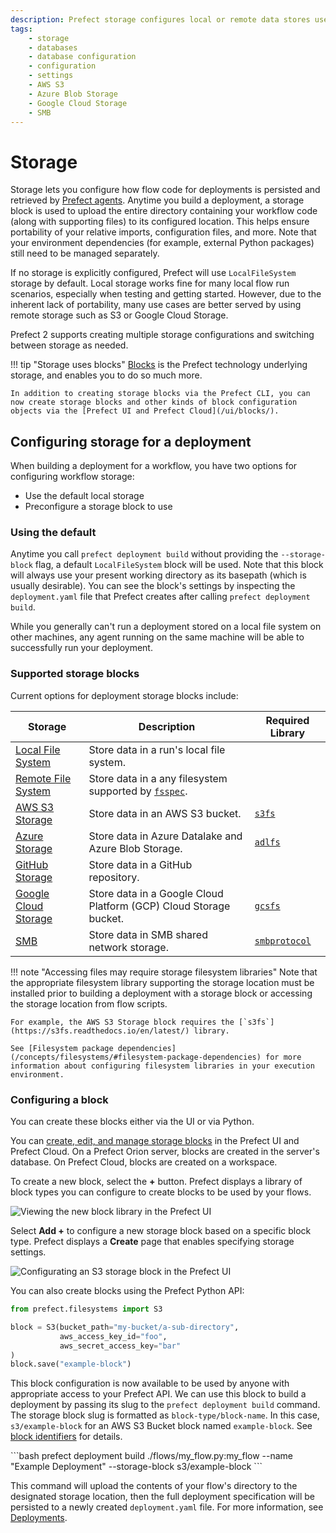 ```yaml
---
description: Prefect storage configures local or remote data stores used for flow scripts, deployments, and flow runs.
tags:
    - storage
    - databases
    - database configuration
    - configuration
    - settings
    - AWS S3
    - Azure Blob Storage
    - Google Cloud Storage
    - SMB
---
```


# Storage

Storage lets you configure how flow code for deployments is persisted and retrieved by [Prefect agents](/concepts/work-queues). Anytime you build a deployment, a storage block is used to upload the entire directory containing your workflow code (along with supporting files) to its configured location.  This helps ensure portability of your relative imports, configuration files, and more.  Note that your environment dependencies (for example, external Python packages) still need to be managed separately.

If no storage is explicitly configured, Prefect will use `LocalFileSystem` storage by default. Local storage works fine for many local flow run scenarios, especially when testing and getting started. However, due to the inherent lack of portability, many use cases are better served by using remote storage such as S3 or Google Cloud Storage.

Prefect 2 supports creating multiple storage configurations and switching between storage as needed.

!!! tip "Storage uses blocks"
    [Blocks](/concepts/blocks/) is the Prefect technology underlying storage, and enables you to do so much more. 

    In addition to creating storage blocks via the Prefect CLI, you can now create storage blocks and other kinds of block configuration objects via the [Prefect UI and Prefect Cloud](/ui/blocks/).

## Configuring storage for a deployment

When building a deployment for a workflow, you have two options for configuring workflow storage:

- Use the default local storage
- Preconfigure a storage block to use

### Using the default 

Anytime you call `prefect deployment build` without providing the `--storage-block` flag, a default `LocalFileSystem` block will be used.  Note that this block will always use your present working directory as its basepath (which is usually desirable).  You can see the block's settings by inspecting the `deployment.yaml` file that Prefect creates after calling `prefect deployment build`.

While you generally can't run a deployment stored on a local file system on other machines, any agent running on the same machine will be able to successfully run your deployment.

### Supported storage blocks

Current options for deployment storage blocks include:

| Storage | Description | Required Library | 
| --- | --- | --- |
| [Local File System](/api-ref/prefect/filesystems/#prefect.filesystems.LocalFileSystem) | Store data in a run's local file system. | |
| [Remote File System](/api-ref/prefect/filesystems/#prefect.filesystems.RemoteFileSystem) | Store data in a any filesystem supported by [`fsspec`](https://filesystem-spec.readthedocs.io/en/latest/). | |
| [AWS S3 Storage](/api-ref/prefect/filesystems/#prefect.filesystems.S3) | Store data in an AWS S3 bucket. | [`s3fs`](https://s3fs.readthedocs.io/en/latest/) |
| [Azure Storage](/api-ref/prefect/filesystems/#prefect.filesystems.Azure) | Store data in Azure Datalake and Azure Blob Storage. | [`adlfs`](https://github.com/fsspec/adlfs) |
| [GitHub Storage](/api-ref/prefect/filesystems/#prefect.filesystems.GitHub) | Store data in a GitHub repository. | |
| [Google Cloud Storage](/api-ref/prefect/filesystems/#prefect.filesystems.GCS) | Store data in a Google Cloud Platform (GCP) Cloud Storage bucket. | [`gcsfs`](https://gcsfs.readthedocs.io/en/latest/) |
| [SMB](/api-ref/prefect/filesystems/#prefect.filesystems.SMB) | Store data in SMB shared network storage. | [`smbprotocol`](https://github.com/jborean93/smbprotocol) |

!!! note "Accessing files may require storage filesystem libraries"
    Note that the appropriate filesystem library supporting the storage location must be installed prior to building a deployment with a storage block or accessing the storage location from flow scripts. 
    
    For example, the AWS S3 Storage block requires the [`s3fs`](https://s3fs.readthedocs.io/en/latest/) library.

    See [Filesystem package dependencies](/concepts/filesystems/#filesystem-package-dependencies) for more information about configuring filesystem libraries in your execution environment.

### Configuring a block

You can create these blocks either via the UI or via Python. 

You can [create, edit, and manage storage blocks](/ui/blocks/) in the Prefect UI and Prefect Cloud. On a Prefect Orion server, blocks are created in the server's database. On Prefect Cloud, blocks are created on a workspace.

To create a new block, select the **+** button. Prefect displays a library of block types you can configure to create blocks to be used by your flows.

![Viewing the new block library in the Prefect UI](/img/ui/orion-block-library.png)

Select **Add +** to configure a new storage block based on a specific block type. Prefect displays a **Create** page that enables specifying storage settings.

![Configurating an S3 storage block in the Prefect UI](/img/tutorials/s3-block-configuration.png)

You can also create blocks using the Prefect Python API:

```python
from prefect.filesystems import S3

block = S3(bucket_path="my-bucket/a-sub-directory", 
           aws_access_key_id="foo", 
           aws_secret_access_key="bar"
)
block.save("example-block")
```

This block configuration is now available to be used by anyone with appropriate access to your Prefect API.  We can use this block to build a deployment by passing its slug to the `prefect deployment build` command. The storage block slug is formatted as `block-type/block-name`. In this case, `s3/example-block` for an AWS S3 Bucket block named `example-block`. See [block identifiers](/concepts/deployments/#block-identifiers) for details.

<div class="terminal">
```bash
prefect deployment build ./flows/my_flow.py:my_flow --name "Example Deployment" --storage-block s3/example-block
```
</div>

This command will upload the contents of your flow's directory to the designated storage location, then the full deployment specification will be persisted to a newly created `deployment.yaml` file.  For more information, see [Deployments](/concepts/deployments).
